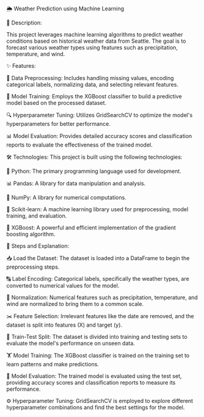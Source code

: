 🌦️ Weather Prediction using Machine Learning

📄 Description:

This project leverages machine learning algorithms to predict weather conditions based on historical weather data from Seattle. The goal is to forecast various weather types using features such as precipitation, temperature, and wind.

✨ Features:

🔄 Data Preprocessing: Includes handling missing values, encoding categorical labels, normalizing data, and selecting relevant features.

🧠 Model Training: Employs the XGBoost classifier to build a predictive model based on the processed dataset.

🔍 Hyperparameter Tuning: Utilizes GridSearchCV to optimize the model's hyperparameters for better performance.

📊 Model Evaluation: Provides detailed accuracy scores and classification reports to evaluate the effectiveness of the trained model.



🛠️ Technologies:
This project is built using the following technologies:

🐍 Python: The primary programming language used for development.

📊 Pandas: A library for data manipulation and analysis.

🔢 NumPy: A library for numerical computations.

🔬 Scikit-learn: A machine learning library used for preprocessing, model training, and evaluation.

🚀 XGBoost: A powerful and efficient implementation of the gradient boosting algorithm.







📝 Steps and Explanation:

📥 Load the Dataset: The dataset is loaded into a DataFrame to begin the preprocessing steps.

🔠 Label Encoding: Categorical labels, specifically the weather types, are converted to numerical values for the model.

📏 Normalization: Numerical features such as precipitation, temperature, and wind are normalized to bring them to a common scale.

✂️ Feature Selection: Irrelevant features like the date are removed, and the dataset is split into features (X) and target (y).

🔀 Train-Test Split: The dataset is divided into training and testing sets to evaluate the model's performance on unseen data.

🏋️ Model Training: The XGBoost classifier is trained on the training set to learn patterns and make predictions.

🧾 Model Evaluation: The trained model is evaluated using the test set, providing accuracy scores and classification reports to measure its performance.

⚙️ Hyperparameter Tuning: GridSearchCV is employed to explore different hyperparameter combinations and find the best settings for the model.
